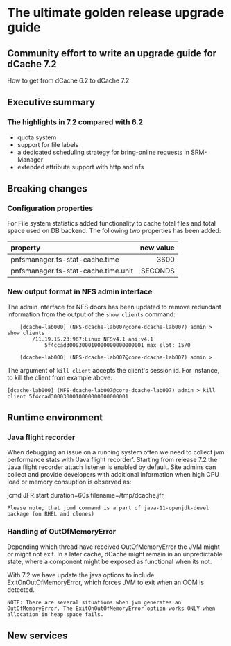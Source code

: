 
# The ultimate golden release upgrade guide

## Community effort to write an upgrade guide for dCache 7.2

How to get from dCache 6.2 to dCache 7.2

## Executive summary

### The highlights in 7.2 compared with 6.2

-  quota system 
-  support for file labels
-  a dedicated scheduling strategy for bring-online requests in SRM-Manager
-  extended attribute support with http and nfs


## Breaking changes

### Configuration properties
For File system statistics added functionality to cache total files and total space used on DB backend. 
The following two properties has been added:


| property  | new value |
|:----------|-------:|
pnfsmanager.fs-stat-cache.time | 3600
pnfsmanager.fs-stat-cache.time.unit | SECONDS

### New output format in NFS admin interface

The admin interface for NFS doors has been updated to remove redundant information from the output of the `show clients` command:

```
    [dcache-lab000] (NFS-dcache-lab007@core-dcache-lab007) admin > show clients
        /11.19.15.23:967:Linux NFSv4.1 ani:v4.1
            5f4ccad3000300010000000000000001 max slot: 15/0
    
    [dcache-lab000] (NFS-dcache-lab007@core-dcache-lab007) admin >
```

The argument of `kill client` accepts the client's session id. For instance, to kill the client from example above:

```
[dcache-lab000] (NFS-dcache-lab007@core-dcache-lab007) admin > kill client 5f4ccad3000300010000000000000001
```
## Runtime environment

### Java flight recorder

When debugging an issue on a running system often we need to collect jvm performance stats with ‘Java flight recorder’. Starting from release 7.2 the Java flight recorder attach listener is enabled by default. Site admins can collect and provide developers with additional information when high CPU load or memory consuption is observed as:

jcmd <pid> JFR.start duration=60s filename=/tmp/dcache.jfr,

    Please note, that jcmd command is a part of java-11-openjdk-devel package (on RHEL and clones)

### Handling of OutOfMemoryError

Depending which thread have received OutOfMemoryError the JVM might or might not exit. In a later cache, dCache might remain in an unpredictable state, where a component might be exposed as functional when its not.

With 7.2 we have update the java options to include ExitOnOutOfMemoryError, which forces JVM to exit when an OOM is detected.

    NOTE: There are several situations when jvm generates an OutOfMemoryError. The ExitOnOutOfMemoryError option works ONLY when allocation in heap space fails.


## New services

